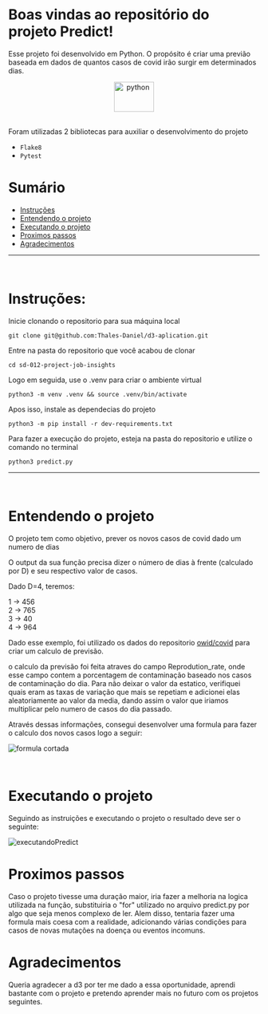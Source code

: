 # Boas vindas ao repositório do projeto Predict!

Esse projeto foi desenvolvido em Python.
O propósito é criar uma previão baseada em dados de quantos casos de covid irão surgir em determinados dias.
<div align="center">
  <img alt="python" height="60" width="80" src="https://cdn.jsdelivr.net/gh/devicons/devicon/icons/python/python-original-wordmark.svg" />
  <br />
  <br />
</div>


Foram utilizadas 2 bibliotecas para auxiliar o desenvolvimento do projeto 
  - `Flake8`
  - `Pytest`

# Sumário

- [Instruções](#instruções)
- [Entendendo o projeto](#entendendo-o-projeto)
- [Executando o projeto](#executando-o-projeto)
- [Proximos passos](#proximos-passos)
- [Agradecimentos](#agradecimentos)

---

<p>&nbsp</p>

# Instruções:

Inicie clonando o repositorio para sua máquina local 
~~~
git clone git@github.com:Thales-Daniel/d3-aplication.git
~~~
Entre na pasta do repositorio que você acabou de clonar
~~~
cd sd-012-project-job-insights
~~~
Logo em seguida, use o .venv para criar o ambiente virtual
~~~
python3 -m venv .venv && source .venv/bin/activate
~~~
Apos isso, instale as dependecias do projeto
~~~
python3 -m pip install -r dev-requirements.txt
~~~
Para fazer a execução do projeto, esteja na pasta do repositorio e utilize o comando no terminal
~~~
python3 predict.py
~~~
---

<p>&nbsp</p>

# Entendendo o projeto

O projeto tem como objetivo, prever os novos casos de covid dado um numero de dias

O output da sua função precisa dizer o número de dias à frente (calculado por D) e seu respectivo valor de casos.

Dado D=4, teremos:

1 -> 456\
2 -> 765\
3 -> 40\
4 -> 964

Dado esse exemplo, foi utilizado os dados do repositorio [owid/covid](https://github.com/owid/covid-19-data) para criar um calculo de previsão.

o calculo da previsão foi feita atraves do campo Reprodution_rate, onde esse campo contem a porcentagem
de contaminação baseado nos casos de contaminação do dia. Para não deixar o valor da estatico, verifiquei
quais eram as taxas de variação que mais se repetiam e adicionei elas aleatoriamente ao valor da media, dando assim
o valor que iriamos multiplicar pelo numero de casos do dia passado.

Através dessas informações, consegui desenvolver uma formula para fazer o calculo dos novos casos logo a seguir:

![formula cortada](https://user-images.githubusercontent.com/82240828/155482582-af3a3470-bd53-40d2-8b6a-3acad4729c7e.PNG)

<p>&nbsp</p>

# Executando o projeto

Seguindo as instruições e executando o projeto o resultado deve ser o seguinte:

![executandoPredict](https://user-images.githubusercontent.com/82240828/155489643-cb89ffb4-9dc1-41f9-a358-4055bfc4f886.gif)

# Proximos passos

Caso o projeto tivesse uma duração maior, iria fazer a melhoria na logica utilizada na função, substituiria o "for" utilizado no arquivo predict.py por algo
que seja menos complexo de ler. Alem disso, tentaria fazer uma formula mais coesa com a realidade, adicionando várias condições para casos de novas mutações na doença ou eventos incomuns.


# Agradecimentos

Queria agradecer a d3 por ter me dado a essa oportunidade, aprendi bastante com o projeto e pretendo aprender mais no futuro com os projetos seguintes.

